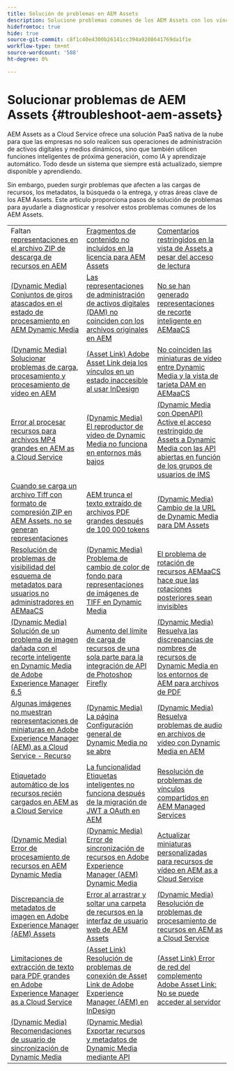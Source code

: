 ```yaml
---
title: Solución de problemas en AEM Assets
description: Solucione problemas comunes de los AEM Assets con los vínculos del artículo para áreas clave s=s de los AEM Assets, como cargas, metadatos, búsquedas, envíos, etc.
hidefromtoc: true
hide: true
source-git-commit: c8f1c40e4300b26141cc394a9208641769da1f1e
workflow-type: tm+mt
source-wordcount: '588'
ht-degree: 0%

---
```



# Solucionar problemas de AEM Assets {#troubleshoot-aem-assets}

AEM Assets as a Cloud Service ofrece una solución PaaS nativa de la nube para que las empresas no solo realicen sus operaciones de administración de activos digitales y medios dinámicos, sino que también utilicen funciones inteligentes de próxima generación, como IA y aprendizaje automático. Todo desde un sistema que siempre está actualizado, siempre disponible y aprendiendo.

Sin embargo, pueden surgir problemas que afecten a las cargas de recursos, los metadatos, la búsqueda o la entrega, y otras áreas clave de los AEM Assets. Este artículo proporciona pasos de solución de problemas para ayudarle a diagnosticar y resolver estos problemas comunes de los AEM Assets.

<table>
  <tbody>
  <tr>
    <td>Faltan <a href="https://experienceleague.adobe.com/en/docs/experience-cloud-kcs/kbarticles/ka-27140">representaciones en el archivo ZIP de descarga de recursos en AEM</a> </td>
    <td><a href="https://experienceleague.adobe.com/en/docs/experience-cloud-kcs/kbarticles/ka-26616">Fragmentos de contenido no incluidos en la licencia para AEM Assets</a> </td>
    <td><a href="https://experienceleague.adobe.com/en/docs/experience-cloud-kcs/kbarticles/ka-26928">Comentarios restringidos en la vista de Assets a pesar del acceso de lectura</a> </td> 
    </tr>
    <tr>
    <td><a href="https://experienceleague.adobe.com/en/docs/experience-cloud-kcs/kbarticles/ka-26715"> (Dynamic Media) Conjuntos de giros atascados en el estado de procesamiento en AEM Dynamic Media</a> </td>
    <td><a href="https://experienceleague.adobe.com/en/docs/experience-cloud-kcs/kbarticles/ka-26639">Las representaciones de administración de activos digitales (DAM) no coinciden con los archivos originales en AEM</a> </td>
    <td><a href="https://experienceleague.adobe.com/en/docs/experience-cloud-kcs/kbarticles/ka-26873">No se han generado representaciones de recorte inteligente en AEMaaCS</a> </td> 
    </tr>
    <tr>
    <td><a href="https://experienceleague.adobe.com/en/docs/experience-cloud-kcs/kbarticles/ka-26533">(Dynamic Media) Solucionar problemas de carga, procesamiento y procesamiento de vídeo en AEM</a> </td>
    <td><a href="https://experienceleague.adobe.com/en/docs/experience-cloud-kcs/kbarticles/ka-26922">(Asset Link) Adobe Asset Link deja los vínculos en un estado inaccesible al usar InDesign</a> </td>
    <td><a href="https://experienceleague.adobe.com/en/docs/experience-cloud-kcs/kbarticles/ka-26677">No coinciden las miniaturas de vídeo entre Dynamic Media y la vista de tarjeta DAM en AEMaaCS</a> </td> 
    </tr>
    <tr>
  <td><a href="https://experienceleague.adobe.com/en/docs/experience-cloud-kcs/kbarticles/ka-26610">Error al procesar recursos para archivos MP4 grandes en AEM as a Cloud Service</a></td>
  <td><a href="https://experienceleague.adobe.com/en/docs/experience-cloud-kcs/kbarticles/ka-26871">(Dynamic Media) El reproductor de vídeo de Dynamic Media no funciona en entornos más bajos</a></td>
  <td><a href="https://experienceleague.adobe.com/en/docs/experience-cloud-kcs/kbarticles/ka-26103">(Dynamic Media con OpenAPI) Active el acceso restringido de Assets a Dynamic Media con las API abiertas en función de los grupos de usuarios de IMS</a></td>
</tr>
<tr>
  <td><a href="https://experienceleague.adobe.com/en/docs/experience-cloud-kcs/kbarticles/ka-23916">Cuando se carga un archivo Tiff con formato de compresión ZIP en AEM Assets, no se generan representaciones</a></td>
  <td><a href="https://experienceleague.adobe.com/en/docs/experience-cloud-kcs/kbarticles/ka-26785">AEM trunca el texto extraído de archivos PDF grandes después de 100 000 tokens</a></td>
  <td><a href="https://experienceleague.adobe.com/en/docs/experience-cloud-kcs/kbarticles/ka-17628">(Dynamic Media) Cambio de la URL de Dynamic Media para DM Assets</a></td>
</tr>
<tr>
  <td><a href="https://experienceleague.adobe.com/en/docs/experience-cloud-kcs/kbarticles/ka-26655">Resolución de problemas de visibilidad del esquema de metadatos para usuarios no administradores en AEMaaCS</a></td>
  <td><a href="https://experienceleague.adobe.com/en/docs/experience-cloud-kcs/kbarticles/ka-26637">(Dynamic Media) Problema de cambio de color de fondo para representaciones de imágenes de TIFF en Dynamic Media</a></td>
  <td><a href="https://experienceleague.adobe.com/en/docs/experience-cloud-kcs/kbarticles/ka-26528">El problema de rotación de recursos AEMaaCS hace que las rotaciones posteriores sean invisibles</a></td>
</tr>
<tr>
  <td><a href="https://experienceleague.adobe.com/en/docs/experience-cloud-kcs/kbarticles/ka-26367">(Dynamic Media) Solución de un problema de imagen dañada con el recorte inteligente en Dynamic Media de Adobe Experience Manager 6.5</a></td>
  <td><a href="https://experienceleague.adobe.com/en/docs/experience-cloud-kcs/kbarticles/ka-26450">Aumento del límite de carga de recursos de una sola parte para la integración de API de Photoshop Firefly</a></td>
  <td><a href="https://experienceleague.adobe.com/en/docs/experience-cloud-kcs/kbarticles/ka-26461">(Dynamic Media) Resuelva las discrepancias de nombres de recursos de Dynamic Media en los entornos de AEM para archivos de PDF</a></td>
</tr>
<tr>
  <td><a href="https://experienceleague.adobe.com/en/docs/experience-cloud-kcs/kbarticles/ka-26233">Algunas imágenes no muestran representaciones de miniaturas en Adobe Experience Manager (AEM) as a Cloud Service - Recurso</a></td>
  <td><a href="https://experienceleague.adobe.com/en/docs/experience-cloud-kcs/kbarticles/ka-25294">(Dynamic Media) La página Configuración general de Dynamic Media no se abre</a></td>
  <td><a href="https://experienceleague.adobe.com/en/docs/experience-cloud-kcs/kbarticles/ka-26197">(Dynamic Media) Resuelva problemas de audio en archivos de vídeo con Dynamic Media en AEM</a></td>
</tr>
<tr>
  <td><a href="https://experienceleague.adobe.com/en/docs/experience-cloud-kcs/kbarticles/ka-25925">Etiquetado automático de los recursos recién cargados en AEM as a Cloud Service</a></td>
  <td><a href="https://experienceleague.adobe.com/en/docs/experience-cloud-kcs/kbarticles/ka-25889">La funcionalidad Etiquetas inteligentes no funciona después de la migración de JWT a OAuth en AEM</a></td>
  <td><a href="https://experienceleague.adobe.com/en/docs/experience-cloud-kcs/kbarticles/ka-25903">Resolución de problemas de vínculos compartidos en AEM Managed Services</a></td>
</tr>
<tr>
  <td><a href="https://experienceleague.adobe.com/en/docs/experience-cloud-kcs/kbarticles/ka-25607">(Dynamic Media) Error de procesamiento de recursos en AEM Dynamic Media</a></td>
  <td><a href="https://experienceleague.adobe.com/en/docs/experience-cloud-kcs/kbarticles/ka-25885">(Dynamic Media) Error de sincronización de recursos en Adobe Experience Manager (AEM) Dynamic Media</a></td>
  <td><a href="https://experienceleague.adobe.com/en/docs/experience-cloud-kcs/kbarticles/ka-25829">Actualizar miniaturas personalizadas para recursos de vídeo en AEM as a Cloud Service</a></td>
</tr>
<tr>
  <td><a href="https://experienceleague.adobe.com/en/docs/experience-cloud-kcs/kbarticles/ka-25828">Discrepancia de metadatos de imagen en Adobe Experience Manager (AEM) Assets</a></td>
  <td><a href="https://experienceleague.adobe.com/en/docs/experience-cloud-kcs/kbarticles/ka-21865">Error al arrastrar y soltar una carpeta de recursos en la interfaz de usuario web de AEM Assets</a></td>
  <td><a href="https://experienceleague.adobe.com/en/docs/experience-cloud-kcs/kbarticles/ka-25525">(Dynamic Media) Resolución de problemas de procesamiento de recursos en AEM as a Cloud Service</a></td>
</tr>
<tr>
  <td><a href="https://experienceleague.adobe.com/en/docs/experience-cloud-kcs/kbarticles/ka-25518">Limitaciones de extracción de texto para PDF grandes en Adobe Experience Manager as a Cloud Service</a></td>
  <td><a href="https://experienceleague.adobe.com/en/docs/experience-cloud-kcs/kbarticles/ka-25562">(Asset Link) Resolución de problemas de conexión de Asset Link de Adobe Experience Manager (AEM) en InDesign</a></td>
  <td><a href="https://experienceleague.adobe.com/en/docs/experience-cloud-kcs/kbarticles/ka-25506">(Asset Link) Error de red del complemento Adobe Asset Link: No se puede acceder al servidor</a></td>
</tr>
<tr>
  <td><a href="https://experienceleague.adobe.com/en/docs/experience-cloud-kcs/kbarticles/ka-25471">(Dynamic Media) Recomendaciones de usuario de sincronización de Dynamic Media</a></td>
  <td><a href="https://experienceleague.adobe.com/en/docs/experience-cloud-kcs/kbarticles/ka-26902">(Dynamic Media) Exportar recursos y metadatos de Dynamic Media mediante API</a></td>
  <td></td>
</tr>

</tbody>
  <table>


